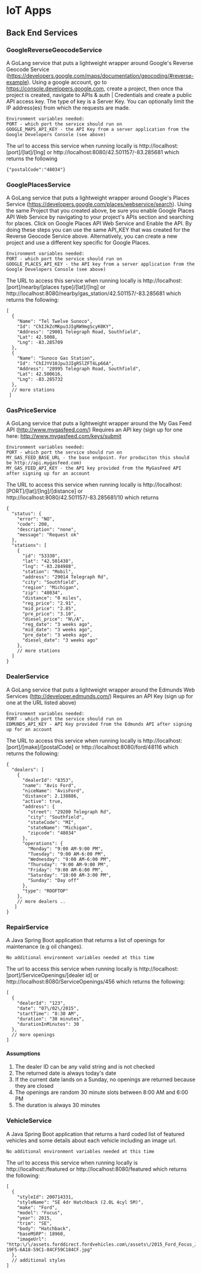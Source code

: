 # IoT Apps 

## Back End Services

### GoogleReverseGeocodeService 
A GoLang service that puts a lightweight wrapper around Google's Reverse Geocode Service (https://developers.google.com/maps/documentation/geocoding/#reverse-example). Using a google account, go to https://console.developers.google.com, create a project, then once tha project is created, navigate to APIs & auth | Credentials and create a public API access key. The type of key is a Server Key. You can optionally limit the IP address(es) from which the requests are made. 

	Environment variables needed:
	PORT - which port the service should run on
	GOOGLE_MAPS_API_KEY - the API Key from a server application from the Google Developers Console (see above)

The url to access this service when running locally is http://localhost:[port]/[lat]/[lng] or http://localhost:8080/42.501157/-83.285681 which returns the following

```
{"postalCode":"48034"}
```
### GooglePlacesService
A GoLang service that puts a lightweight wrapper around Google's Places Service (https://developers.google.com/places/webservice/search). Using the same Project that you created above, be sure you enable Google Places API Web Service by navigating to your project's APIs section and searching for places. Click on Google Places API Web Service and Enable the API. By doing these steps you can use the same API_KEY that was created for the Reverse Geocode Service above. Alternatively, you can create a new project and use a different key specific for Google Places.

	Environment variables needed:
	PORT - which port the service should run on
	GOOGLE_PLACES_API_KEY - the API key from a server application from the Google Developers Console (see above)
	
The URL to access this service when running locally is http://localhost:[port]/nearby/[places type]/[lat]/[lng] or http://localhost:8080/nearby/gas_station/42.501157/-83.285681 which returns the following:

```
[
  {
    "Name": "Tel Twelve Sunoco",
    "Id": "ChIJkZcMKpu3JIgRW9mgScyK0KY",
    "Address": "29001 Telegraph Road, Southfield",
    "Lat": 42.5008,
    "Lng": -83.285709
  },
  {
    "Name": "Sunoco Gas Station",
    "Id": "ChIJYV10Jpu3JIgR5lZFT4Lp66A",
    "Address": "28995 Telegraph Road, Southfield",
    "Lat": 42.500616,
    "Lng": -83.285732
  },
  // more stations
 ]
```

### GasPriceService
A GoLang service that puts a lightweight wrapper around the My Gas Feed API (http://www.mygasfeed.com/)
	Requires an API key (sign up for one here: http://www.mygasfeed.com/keys/submit
	
	Environment variables needed:
	PORT - which port the service should run on
	MY_GAS_FEED_BASE_URL - the base endpoint. For produciton this should be http://api.mygasfeed.com)
	MY_GAS_FEED_API_KEY - the API key provided from the MyGasFeed API after signing up for an account
	
The URL to access this service when running locally is http://localhost:[PORT]/[lat]/[lng]/[distance] or http://localhost:8080/42.501157/-83.285681/10 which returns

```
{
  "status": {
    "error": "NO",
    "code": 200,
    "description": "none",
    "message": "Request ok"
  },
  "stations": [
    {
      "id": "53330",
      "lat": "42.501438",
      "lng": "-83.284988",
      "station": "Mobil",
      "address": "29014 Telegraph Rd",
      "city": "Southfield",
      "region": "Michigan",
      "zip": "48034",
      "distance": "0 miles",
      "reg_price": "2.91",
      "mid_price": "2.85",
      "pre_price": "3.10",
      "diesel_price": "N\/A",
      "reg_date": "3 weeks ago",
      "mid_date": "3 weeks ago",
      "pre_date": "3 weeks ago",
      "diesel_date": "3 weeks ago"
    },
    // more stations
  ]
}
```  
		
### DealerService
A GoLang service that puts a lightweight wrapper around the Edmunds Web Services (http://developer.edmunds.com/)
	Requires an API Key (sign up for one at the URL listed above)
	
	Environment variables needed: 
	PORT - which port the service should run on
	EDMUNDS_API_KEY - API Key provided from the Edmunds API after signing up for an account
	
The URL to access this service when running locally is http://localhost:[port]/[make]/[postalCode] or http://localhost:8080/ford/48116 which returns the following:

```
{
  "dealers": [
    {
      "dealerId": "8353",
      "name": "Avis Ford",
      "niceName": "AvisFord",
      "distance": 2.138886,
      "active": true,
      "address": {
        "street": "29200 Telegraph Rd",
        "city": "Southfield",
        "stateCode": "MI",
        "stateName": "Michigan",
        "zipcode": "48034"
      },
      "operations": {
        "Monday": "9:00 AM-9:00 PM",
        "Tuesday": "9:00 AM-6:00 PM",
        "Wednesday": "9:00 AM-6:00 PM",
        "Thursday": "9:00 AM-9:00 PM",
        "Friday": "9:00 AM-6:00 PM",
        "Saturday": "10:00 AM-3:00 PM",
        "Sunday": "Day off"
      },
      "type": "ROOFTOP"
    },
    // more dealers ..
   ]
}
```

### RepairService
A Java Spring Boot application that returns a list of openings for maintenance (e.g oil changes).

	No additional environment variables needed at this time
	
The url to access this service when running locally is http://localhost:[port]/ServiceOpenings/[dealer id] or http://localhost:8080/ServiceOpenings/456 which returns the following:

```
[
  {
    "dealerId": "123",
    "date": "07\/02\/2015",
    "startTime": "8:30 AM",
    "duration": "30 minutes",
    "durationInMinutes": 30
  },
  // more openings
]
```
#### Assumptions
1. The dealer ID can be any valid string and is not checked
2. The returned date is always today's date
3. If the current date lands on a Sunday, no openings are returned because they are closed
4. The openings are random 30 minute slots between 8:00 AM and 6:00 PM
5. The duration is always 30 minutes

### VehicleService
A Java Spring Boot application that returns a hard coded list of featured vehicles and some details about each vehicle including an image url.

	No additional environment variables needed at this time

The url to access this service when running locally is http://localhost:<port>/featured or http://localhost:8080/featured which returns the following:

```
[
  {
    "styleId": 200714331,
    "styleName": "SE 4dr Hatchback (2.0L 4cyl 5M)",
    "make": "Ford",
    "model": "Focus",
    "year": 2015,
    "trim": "SE",
    "body": "Hatchback",
    "baseMSRP": 18960,
    "imageUrl": "http:\/\/assets.forddirect.fordvehicles.com\/assets\/2015_Ford_Focus_J1\/NGBS\/Model_Image3\/Model_Image3_136B520A-19F5-6A18-59C1-84CF59C184CF.jpg"
  },
  // additional styles
]
```
